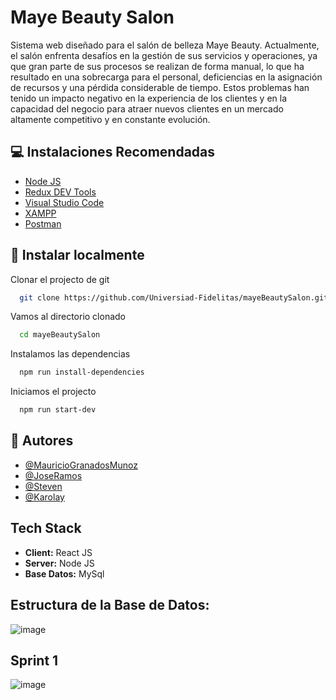 
# Maye Beauty Salon

Sistema web diseñado para el salón de belleza Maye Beauty. Actualmente, el salón enfrenta desafíos en la gestión de sus servicios y operaciones, ya que gran parte de sus procesos se realizan de forma manual, lo que ha resultado en una sobrecarga para el personal, deficiencias en la asignación de recursos y una pérdida considerable de tiempo. Estos problemas han tenido un impacto negativo en la experiencia de los clientes y en la capacidad del negocio para atraer nuevos clientes en un mercado altamente competitivo y en constante evolución.




## 💻 Instalaciones Recomendadas

- [Node JS](https://nodejs.org/en)
- [Redux DEV Tools](https://chrome.google.com/webstore/detail/redux-devtools/lmhkpmbekcpmknklioeibfkpmmfibljd)
- [Visual Studio Code](https://code.visualstudio.com/download)
- [XAMPP](https://www.apachefriends.org/download.html)
- [Postman](https://www.postman.com/downloads/)




## 🚀 Instalar localmente

Clonar el projecto de git

```bash
  git clone https://github.com/Universiad-Fidelitas/mayeBeautySalon.git
```

Vamos al directorio clonado

```bash
  cd mayeBeautySalon
```

Instalamos las dependencias

```bash
  npm run install-dependencies
```

Iniciamos el projecto

```bash
  npm run start-dev
```


## 🎩 Autores

- [@MauricioGranadosMunoz](https://github.com/)
- [@JoseRamos](https://github.com/JoseRamosO)
- [@Steven](https://github.com/)
- [@Karolay](https://github.com/)


## Tech Stack

- **Client:** React JS
- **Server:** Node JS
- **Base Datos:** MySql

## Estructura de la Base de Datos:
![image](https://github.com/Universiad-Fidelitas/mayeBeautySalon/assets/84950250/02d94bd1-ae17-438d-aba1-1d9ff1d32099)

## Sprint 1
![image](https://github.com/Universiad-Fidelitas/mayeBeautySalon/assets/84950250/d817eb6a-6f34-4cc8-b216-d3b630268141)



